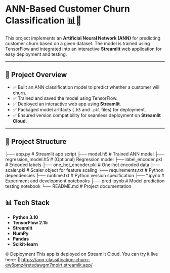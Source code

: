 # ANN-Based Customer Churn Classification 📊🤖

This project implements an **Artificial Neural Network (ANN)** for predicting customer churn based on a given dataset. The model is trained using TensorFlow and integrated into an interactive **Streamlit** web application for easy deployment and testing.

---

## 📌 Project Overview

- ✅ Built an ANN classification model to predict whether a customer will churn.
- ✅ Trained and saved the model using TensorFlow.
- ✅ Deployed an interactive web app using **Streamlit**.
- ✅ Packaged model artifacts (`.h5` and `.pkl` files) for deployment.
- ✅ Ensured version compatibility for seamless deployment on **Streamlit Cloud**.

---

## 📁 Project Structure

├── app.py # Streamlit app script
├── model.h5 # Trained ANN model
├── regression_model.h5 # (Optional) Regression model
├── label_encoder.pkl # Encoded labels
├── one_hot_encoder.pkl # One-hot encoded data
├── scaler.pkl # Scaler object for feature scaling
├── requirements.txt # Python dependencies
├── runtime.txt # Python version specification
├── *.ipynb # Experiment and development notebooks
├── pred.ipynb # Model prediction testing notebook
└── README.md # Project documentation

## 📊 Tech Stack

- **Python 3.10**
- **TensorFlow 2.15**
- **Streamlit**
- **NumPy**
- **Pandas**
- **Scikit-learn**

🌐 Deployment
This app is deployed on Streamlit Cloud.
You can try it live here: 🔗 https://ann-classification-churn-ew6pmz4retsdawgm7mplrt.streamlit.app/
